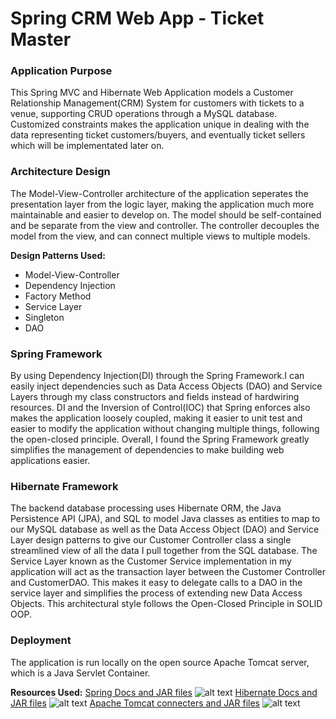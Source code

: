 # Spring CRM Web App - Ticket Master

### Application Purpose
This Spring MVC and Hibernate Web Application models a Customer Relationship Management(CRM) System for customers with tickets to a venue, supporting CRUD operations through a MySQL database. Customized constraints makes the application unique in dealing with the data representing ticket customers/buyers, and eventually ticket sellers which will be implementated later on.

### Architecture Design
The Model-View-Controller architecture of the application seperates the presentation layer from the logic layer, making the application much more maintainable and easier to develop on. The model should be self-contained and be separate from the view and controller. The controller decouples the model from the view, and can connect multiple views to multiple models.

**Design Patterns Used:** 
* Model-View-Controller
* Dependency Injection
* Factory Method
* Service Layer 
* Singleton
* DAO

### Spring Framework
By using Dependency Injection(DI) through the Spring Framework.I can easily inject dependencies such as Data Access Objects (DAO) and Service Layers through my class constructors and fields instead of hardwiring resources. DI and the Inversion of Control(IOC) that Spring enforces also makes the application loosely coupled, making it easier to unit test and easier to modify the application without changing multiple things, following the open-closed principle. Overall, I found the Spring Framework greatly simplifies the management of dependencies to make building web applications easier.

### Hibernate Framework
The backend database processing uses Hibernate ORM, the Java Persistence API (JPA), and SQL to model Java classes as entities to map to our MySQL database as well as the Data Access Object (DAO) and Service Layer design patterns to give our Customer Controller class a single streamlined view of all the data I pull together from the SQL database. 
The Service Layer known as the Customer Service implementation in my application will act as the transaction layer between the Customer Controller and CustomerDAO. This makes it easy to delegate calls to a DAO in the service layer and simplifies the process of extending new Data Access Objects. This architectural style follows the Open-Closed Principle in SOLID OOP. 

### Deployment
The application is run locally on the open source Apache Tomcat server, which is a Java Servlet Container. 

**Resources Used:**
[Spring Docs and JAR files](https://spring.io/docs/reference) 
![alt text](https://upload.wikimedia.org/wikipedia/en/2/20/Pivotal_Java_Spring_Logo.png "Spring Framework")
[Hibernate Docs and JAR files](http://hibernate.org/orm/documentation/5.3/)
![alt text](http://198.211.104.161/wp-content/uploads/2014/01/Hibernate-logo.png "Hibernate Framework")
[Apache Tomcat connecters and JAR files](http://tomcat.apache.org/)
![alt text](https://www.google.com/search?q=apache+tomcat&source=lnms&tbm=isch&sa=X&ved=0ahUKEwiN2Y6QgrPdAhVITt8KHfjmC3wQ_AUIDygC&biw=1280&bih=698#imgrc=vlMFCEvoNG_F3M: "Apache Tomcat Server")




